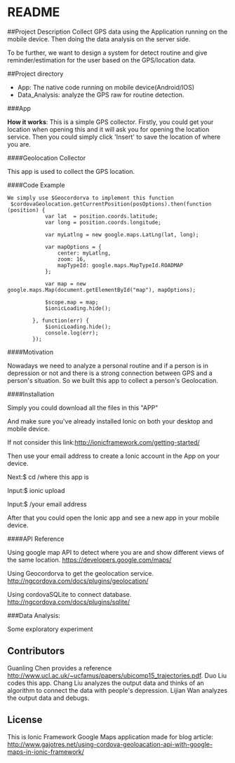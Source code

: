 README
====

##Project Description
Collect GPS data using the Application running on the mobile device.
Then doing the data analysis on the server side.

To be further, we want to design a system for detect routine and give reminder/estimation for the user based on the GPS/location data.


##Project directory

* App: The native code running on mobile device(Android/IOS)
* Data_Analysis: analyze the GPS raw for routine detection.


###App

**How it works**: This is a simple GPS collector. Firstly, you could get your location when opening this and it will ask you for opening the location service.
Then you could simply click 'Insert' to save the location of where you are.


####Geolocation Collector

This app is used to collect the GPS location.

####Code Example

```
We simply use $Geocordorva to implement this function
 $cordovaGeolocation.getCurrentPosition(posOptions).then(function (position) {
            var lat  = position.coords.latitude;
            var long = position.coords.longitude;
             
            var myLatlng = new google.maps.LatLng(lat, long);
             
            var mapOptions = {
                center: myLatlng,
                zoom: 16,
                mapTypeId: google.maps.MapTypeId.ROADMAP
            };          
             
            var map = new google.maps.Map(document.getElementById("map"), mapOptions);          
             
            $scope.map = map;   
            $ionicLoading.hide();           
             
        }, function(err) {
            $ionicLoading.hide();
            console.log(err);
        });
```

####Motivation

Nowadays we need to analyze a personal routine and if a person is in depression or not and there is a strong connection between GPS and a person's situation.
So we built this app to collect a person's Geolocation.

####Installation

Simply you could download all the files in this "APP"

And make sure you've already installed Ionic on both your desktop and mobile device.

If not consider this link:http://ionicframework.com/getting-started/

Then use your email address to create a Ionic account in the App on your device.

Next:$ cd /where this app is

Input:$ ionic upload

Input:$ /your email address

After that you could open the Ionic app and see a new app in your mobile device. 

####API Reference

Using google map API to detect where you are and show different views of the same location.
https://developers.google.com/maps/

Using Geocordorva to get the geolocation service.
http://ngcordova.com/docs/plugins/geolocation/

Using cordovaSQLite to connect database.
http://ngcordova.com/docs/plugins/sqlite/


###Data Analysis:

Some exploratory experiment


## Contributors

Guanling Chen provides a reference http://www.ucl.ac.uk/~ucfamus/papers/ubicomp15_trajectories.pdf.
Duo Liu codes this app.
Chang Liu analyzes the output data and thinks of an algorithm to connect the data with people's depression.
Lijian Wan analyzes the output data and debugs.

## License

This is Ionic Framework Google Maps application made for blog article: http://www.gajotres.net/using-cordova-geoloacation-api-with-google-maps-in-ionic-framework/


